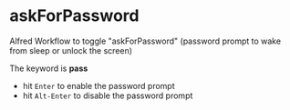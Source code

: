 askForPassword
=============================

Alfred Workflow to toggle "askForPassword" (password prompt to wake from sleep or unlock the screen)

The keyword is **pass**

* hit `Enter` to enable the password prompt
* hit `Alt-Enter` to disable the password prompt
